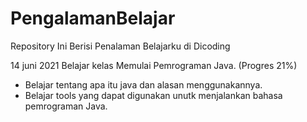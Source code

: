 # PengalamanBelajar
Repository Ini Berisi Penalaman Belajarku di Dicoding

14 juni 2021
Belajar kelas Memulai Pemrograman Java. (Progres 21%)
  * Belajar tentang apa itu java dan alasan menggunakannya.
  * Belajar tools yang dapat digunakan unutk menjalankan bahasa pemrograman Java.
